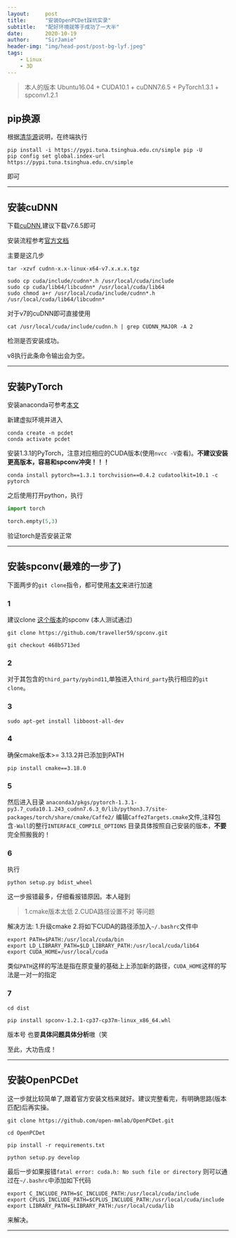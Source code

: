 ```yaml
---
layout:     post
title:      "安装OpenPCDet踩坑实录"
subtitle:   "配好环境就等于成功了一大半"
date:       2020-10-19
author:     "SirJamie"
header-img: "img/head-post/post-bg-lyf.jpeg"
tags:
    - Linux
    - 3D
---
```


> 本人的版本 Ubuntu16.04 + CUDA10.1 + cuDNN7.6.5 + PyTorch1.3.1 + spconv1.2.1

## pip换源

根据[清华源](https://mirrors.tuna.tsinghua.edu.cn/help/pypi/)说明，在终端执行
```
pip install -i https://pypi.tuna.tsinghua.edu.cn/simple pip -U
pip config set global.index-url https://pypi.tuna.tsinghua.edu.cn/simple
```
即可

---

## 安装cuDNN
下载[cuDNN](https://developer.nvidia.com/rdp/cudnn-archive),建议下载v7.6.5即可

安装流程参考[官方文档](https://docs.nvidia.com/deeplearning/cudnn/install-guide/index.html)

主要是这几步
```
tar -xzvf cudnn-x.x-linux-x64-v7.x.x.x.tgz

sudo cp cuda/include/cudnn*.h /usr/local/cuda/include
sudo cp cuda/lib64/libcudnn* /usr/local/cuda/lib64
sudo chmod a+r /usr/local/cuda/include/cudnn*.h /usr/local/cuda/lib64/libcudnn*
```

对于v7的cuDNN即可直接使用
```
cat /usr/local/cuda/include/cudnn.h | grep CUDNN_MAJOR -A 2
```
检测是否安装成功。

v8执行此条命令输出会为空。

---

## 安装PyTorch
安装anaconda可参考[本文](https://sirjamie.github.io/2020/06/02/install-Pytorch/)

新建虚拟环境并进入
```
conda create -n pcdet
conda activate pcdet
```
安装1.3.1的PyTorch，注意对应相应的CUDA版本(使用```nvcc -V```查看)。**不建议安装更高版本，容易和spconv冲突！！！**
```
conda install pytorch==1.3.1 torchvision==0.4.2 cudatoolkit=10.1 -c pytorch
```

之后使用打开python，执行
```python
import torch

torch.empty(5,3)
```
验证torch是否安装正常

---

## 安装spconv(最难的一步了)
下面两步的```git clone```指令，都可使用[本文](https://sirjamie.github.io/2020/10/18/git-clone/)来进行加速

### 1
建议clone [这个版本](https://github.com/traveller59/spconv/tree/468b5713edd3f27493fd35a195458945ade3cef2)的spconv
(本人测试通过)
```
git clone https://github.com/traveller59/spconv.git

git checkout 468b5713ed
```

### 2
对于其包含的```third_party/pybind11```,单独进入```third_party```执行相应的```git clone```。

### 3
```sudo apt-get install libboost-all-dev```

### 4
确保cmake版本>= 3.13.2并已添加到PATH
```
pip install cmake==3.18.0
```


### 5
然后进入目录 ```anaconda3/pkgs/pytorch-1.3.1-py3.7_cuda10.1.243_cudnn7.6.3_0/lib/python3.7/site-packages/torch/share/cmake/Caffe2/``` 编辑```Caffe2Targets.cmake```文件,注释包含```-Wall```的整行```INTERFACE_COMPILE_OPTIONS```
目录具体按照自己安装的版本，**不要**完全照搬我的！

### 6
执行
```
python setup.py bdist_wheel
```

这一步报错最多，仔细看报错原因。本人碰到
> 1.cmake版本太低 
> 2.CUDA路径设置不对
等问题

解决方法:
1.升级cmake
2.将如下CUDA的路径添加入```~/.bashrc```文件中
```
export PATH=$PATH:/usr/local/cuda/bin
export LD_LIBRARY_PATH=$LD_LIBRARY_PATH:/usr/local/cuda/lib64
export CUDA_HOME=/usr/local/cuda
```

类似```PATH```这样的写法是指在原变量的基础上上添加新的路径，```CUDA_HOME```这样的写法是一对一的指定


### 7
```
cd dist

pip install spconv-1.2.1-cp37-cp37m-linux_x86_64.whl
```
版本号 也要**具体问题具体分析**嗷（笑

至此，大功告成！

---

## 安装OpenPCDet
这一步就比较简单了,跟着官方安装文档来就好。建议完整看完，有明确思路(版本匹配)后再实操。
```
git clone https://github.com/open-mmlab/OpenPCDet.git

cd OpenPCDet

pip install -r requirements.txt 

python setup.py develop
```

最后一步如果报错```fatal error: cuda.h: No such file or directory``` 则可以通过在```~/.bashrc```中添加如下代码
```
export C_INCLUDE_PATH=$C_INCLUDE_PATH:/usr/local/cuda/include
export CPLUS_INCLUDE_PATH=$CPLUS_INCLUDE_PATH:/usr/local/cuda/include
export LIBRARY_PATH=$LIBRARY_PATH:/usr/local/cuda/lib
```
来解决。

---
